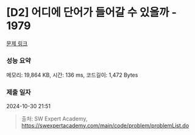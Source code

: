 # [D2] 어디에 단어가 들어갈 수 있을까 - 1979 

[문제 링크](https://swexpertacademy.com/main/code/problem/problemDetail.do?contestProbId=AV5PuPq6AaQDFAUq) 

### 성능 요약

메모리: 19,864 KB, 시간: 136 ms, 코드길이: 1,472 Bytes

### 제출 일자

2024-10-30 21:51



> 출처: SW Expert Academy, https://swexpertacademy.com/main/code/problem/problemList.do